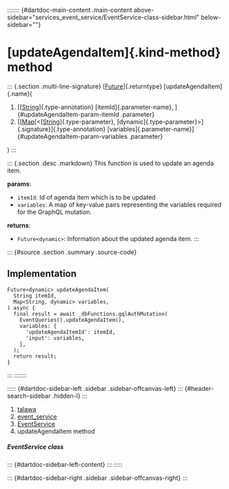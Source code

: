 ::::::: {#dartdoc-main-content .main-content above-sidebar="services_event_service/EventService-class-sidebar.html" below-sidebar=""}
<div>

# [updateAgendaItem]{.kind-method} method

</div>

::: {.section .multi-line-signature}
[[Future](https://api.flutter.dev/flutter/dart-core/Future-class.html)]{.returntype}
[updateAgendaItem]{.name}(

1.  [[[String](https://api.flutter.dev/flutter/dart-core/String-class.html)]{.type-annotation}
    [itemId]{.parameter-name}, ]{#updateAgendaItem-param-itemId
    .parameter}
2.  [[[Map](https://api.flutter.dev/flutter/dart-core/Map-class.html)[\<[[String](https://api.flutter.dev/flutter/dart-core/String-class.html)]{.type-parameter},
    [dynamic]{.type-parameter}\>]{.signature}]{.type-annotation}
    [variables]{.parameter-name}]{#updateAgendaItem-param-variables
    .parameter}

)
:::

::: {.section .desc .markdown}
This function is used to update an agenda item.

**params**:

-   `itemId`: Id of agenda item which is to be updated
-   `variables`: A map of key-value pairs representing the variables
    required for the GraphQL mutation.

**returns**:

-   `Future<dynamic>`: Information about the updated agenda item.
:::

::: {#source .section .summary .source-code}
## Implementation

``` language-dart
Future<dynamic> updateAgendaItem(
  String itemId,
  Map<String, dynamic> variables,
) async {
  final result = await _dbFunctions.gqlAuthMutation(
    EventQueries().updateAgendaItem(),
    variables: {
      'updateAgendaItemId': itemId,
      'input': variables,
    },
  );
  return result;
}
```
:::
:::::::

::::: {#dartdoc-sidebar-left .sidebar .sidebar-offcanvas-left}
::: {#header-search-sidebar .hidden-l}
:::

1.  [talawa](../../index.html)
2.  [event_service](../../services_event_service/)
3.  [EventService](../../services_event_service/EventService-class.html)
4.  updateAgendaItem method

##### EventService class

::: {#dartdoc-sidebar-left-content}
:::
:::::

::: {#dartdoc-sidebar-right .sidebar .sidebar-offcanvas-right}
:::
